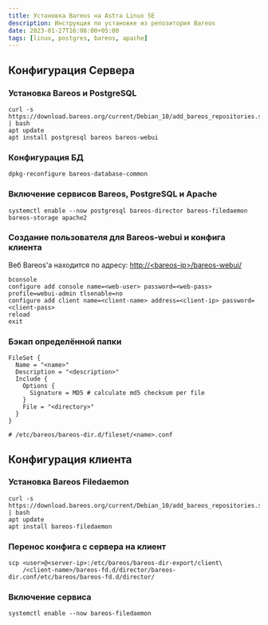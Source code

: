 ```yaml
---
title: Установка Bareos на Astra Linux SE
description: Инструкция по установке из репозитория Bareos
date: 2023-01-27T16:08:00+05:00
tags: [linux, postgres, bareos, apache]
---
```

## Конфигурация Сервера

### Установка Bareos и PostgreSQL
```shell
curl -s https://download.bareos.org/current/Debian_10/add_bareos_repositories.sh | bash
apt update
apt install postgresql bareos bareos-webui
```

### Конфигурация БД
```shell
dpkg-reconfigure bareos-database-common
```

### Включение сервисов Bareos, PostgreSQL и Apache
```shell
systemctl enable --now postgresql bareos-director bareos-filedaemon bareos-storage apache2
```

### Создание пользователя для Bareos-webui и конфига клиента
Веб Bareos'а находится по адресу: [http://\<bareos-ip\>/bareos-webui/](http://localhost/bareos-webui/)
```shell
bconsole
configure add console name=<web-user> password=<web-pass> profile=webui-admin tlsenable=no
configure add client name=<client-name> address=<client-ip> password=<client-pass>
reload
exit
```

### Бэкап определённой папки
```shell
FileSet {
  Name = "<name>"
  Description = "<description>"
  Include {
    Options {
      Signature = MD5 # calculate md5 checksum per file
    }
    File = "<directory>"
  }
}

# /etc/bareos/bareos-dir.d/fileset/<name>.conf
```

## Конфигурация клиента

### Установка Bareos Filedaemon
```shell
curl -s https://download.bareos.org/current/Debian_10/add_bareos_repositories.sh | bash
apt update
apt install bareos-filedaemon
```

### Перенос конфига с сервера на клиент
```shell
scp <user>@<server-ip>:/etc/bareos/bareos-dir-export/client\
	/<client-name>/bareos-fd.d/director/bareos-dir.conf/etc/bareos/bareos-fd.d/director/
```

### Включение сервиса
```shell
systemctl enable --now bareos-filedaemon
```
